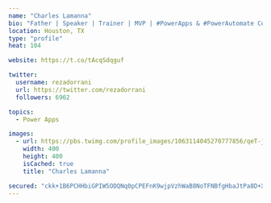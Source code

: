 ```yaml
---
name: "Charles Lamanna"
bio: "Father | Speaker | Trainer | MVP | #PowerApps & #PowerAutomate Community Super User | YouTuber Right-pointing triangle http://youtube.com/c/rezadorrani | Learn - Share - Clockwise rightwards and leftwards open circle arrows"
location: Houston, TX
type: "profile"
heat: 104

website: https://t.co/tAcqSdqguf

twitter:
  username: rezadorrani
  url: https://twitter.com/rezadorrani
  followers: 6962

topics:
  - Power Apps

images:
  - url: https://pbs.twimg.com/profile_images/1063114045270777856/qeT-jpWr_400x400.jpg
    width: 400
    height: 400
    isCached: true
    title: "Charles Lamanna"

secured: "ckk+1B6PCHHbiGPIW5ODQNq0pCPEFnK9wjpVzhWaB8NoTFNBfgHbaJtPa8D+XpRWqxdi7pfoSXqzAR6ykDj8hnFLBs8JDcIVj6HE6IvXI5FofUZsxAn59HcizFmkv9GSMiz+3CBEea/KHwzwkYMUJ12mSZXVUMtpS6I1wT/wC6Phi2LivzcEVBROn2xVOL41yuH47R19M7t2YzEX4K6FIWRAWTh2sReIJhj/PPIWQq/kV0zojkRMe233QHD+Ytl+YU6nuxXVxhJt5onfx3f0+GN1hc2GLB9T6fZ6yXYIHibLClGUEeaaq+WjSTUWy7gYQ/ofPsnZ14r06b3lXLWACV+wCzXc5dQQC9Tg9Xq8vvq1KPHtMY8bBAEPZObZ24buaJpshzT4Bv0EfRYE0xtMwFNxnnMYImx//F9gWgRMmsA=;3Cuo67JQxk+7lt7Eqe/4Aw=="
---
```


